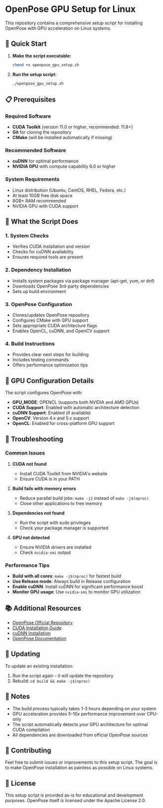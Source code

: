 # OpenPose GPU Setup for Linux

This repository contains a comprehensive setup script for installing OpenPose with GPU acceleration on Linux systems.

## 🚀 Quick Start

1. **Make the script executable:**
   ```bash
   chmod +x openpose_gpu_setup.sh
   ```

2. **Run the setup script:**
   ```bash
   ./openpose_gpu_setup.sh
   ```

## 📋 Prerequisites

### Required Software
- **CUDA Toolkit** (version 11.0 or higher, recommended: 11.8+)
- **Git** for cloning the repository
- **CMake** (will be installed automatically if missing)

### Recommended Software
- **cuDNN** for optimal performance
- **NVIDIA GPU** with compute capability 6.0 or higher

### System Requirements
- Linux distribution (Ubuntu, CentOS, RHEL, Fedora, etc.)
- At least 10GB free disk space
- 8GB+ RAM recommended
- NVIDIA GPU with CUDA support

## 🔧 What the Script Does

### 1. System Checks
- Verifies CUDA installation and version
- Checks for cuDNN availability
- Ensures required tools are present

### 2. Dependency Installation
- Installs system packages via package manager (apt-get, yum, or dnf)
- Downloads OpenPose 3rd-party dependencies
- Sets up build environment

### 3. OpenPose Configuration
- Clones/updates OpenPose repository
- Configures CMake with GPU support
- Sets appropriate CUDA architecture flags
- Enables OpenCL, cuDNN, and OpenCV support

### 4. Build Instructions
- Provides clear next steps for building
- Includes testing commands
- Offers performance optimization tips

## 🎯 GPU Configuration Details

The script configures OpenPose with:
- **GPU_MODE**: OPENCL (supports both NVIDIA and AMD GPUs)
- **CUDA Support**: Enabled with automatic architecture detection
- **cuDNN Support**: Enabled (if available)
- **OpenCV**: Version 4.x and 5.x support
- **OpenCL**: Enabled for cross-platform GPU support

## 🚨 Troubleshooting

### Common Issues

1. **CUDA not found**
   - Install CUDA Toolkit from NVIDIA's website
   - Ensure CUDA is in your PATH

2. **Build fails with memory errors**
   - Reduce parallel build jobs: `make -j2` instead of `make -j$(nproc)`
   - Close other applications to free memory

3. **Dependencies not found**
   - Run the script with sudo privileges
   - Check your package manager is supported

4. **GPU not detected**
   - Ensure NVIDIA drivers are installed
   - Check `nvidia-smi` output

### Performance Tips

- **Build with all cores**: `make -j$(nproc)` for fastest build
- **Use Release mode**: Always build in Release configuration
- **Enable cuDNN**: Install cuDNN for significant performance boost
- **Monitor GPU usage**: Use `nvidia-smi` to monitor GPU utilization

## 📚 Additional Resources

- [OpenPose Official Repository](https://github.com/CMU-Perceptual-Computing-Lab/openpose)
- [CUDA Installation Guide](https://docs.nvidia.com/cuda/cuda-installation-guide-linux/)
- [cuDNN Installation](https://docs.nvidia.com/deeplearning/cudnn/install-guide/)
- [OpenPose Documentation](https://cmu-perceptual-computing-lab.github.io/openpose/web/html/doc/)

## 🔄 Updating

To update an existing installation:
1. Run the script again - it will update the repository
2. Rebuild: `cd build && make -j$(nproc)`

## 📝 Notes

- The build process typically takes 1-3 hours depending on your system
- GPU acceleration provides 5-10x performance improvement over CPU-only
- The script automatically detects your GPU architecture for optimal CUDA compilation
- All dependencies are downloaded from official OpenPose sources

## 🤝 Contributing

Feel free to submit issues or improvements to this setup script. The goal is to make OpenPose installation as painless as possible on Linux systems.

## 📄 License

This setup script is provided as-is for educational and development purposes. OpenPose itself is licensed under the Apache License 2.0.

